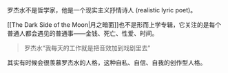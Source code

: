 罗杰水不是哲学家，他是一个现实主义抒情诗人 (realistic lyric poet)。

[[The Dark Side of the Moon|月之暗面]]也不是形而上学专辑，它关注的是每个普通人都会遇见的普通事——金钱、死亡、性爱、时间。

> 罗杰水“我每天的工作就是把音效加到戏剧里去”

其实有时候会很羡慕罗杰水的人格，这种自私、自信、自我的创作型人格。
